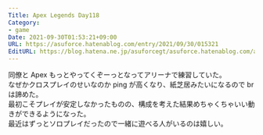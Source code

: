 ```yaml
---
Title: Apex Legends Day118
Category:
- game
Date: 2021-09-30T01:53:21+09:00
URL: https://asuforce.hatenablog.com/entry/2021/09/30/015321
EditURL: https://blog.hatena.ne.jp/asuforcegt/asuforce.hatenablog.com/atom/entry/13574176438017296242
---
```


同僚と Apex もっとやってくぞーっとなってアリーナで練習していた。  
なぜかクロスプレイのせいなのか ping が高くなり、紙芝居みたいになるので br は諦めた。  
最初こそプレイが安定しなかったものの、構成を考えた結果めちゃくちゃいい動きができるようになった。  
最近はずっとソロプレイだったので一緒に遊べる人がいるのは嬉しい。
